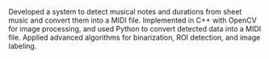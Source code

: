 Developed a system to detect musical notes and durations from sheet music and convert them into a MIDI file.
Implemented in C++ with OpenCV for image processing, and used Python to convert detected data into a MIDI file.
Applied advanced algorithms for binarization, ROI detection, and image labeling.
